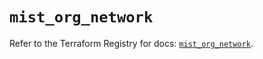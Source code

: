 # `mist_org_network`

Refer to the Terraform Registry for docs: [`mist_org_network`](https://registry.terraform.io/providers/juniper/mist/0.6.0/docs/resources/org_network).
